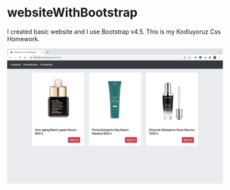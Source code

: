 # websiteWithBootstrap
I created basic website and I use Bootstrap v4.5.  This is my Kodluyoruz Css Homework.

![foto](urunler.png)

